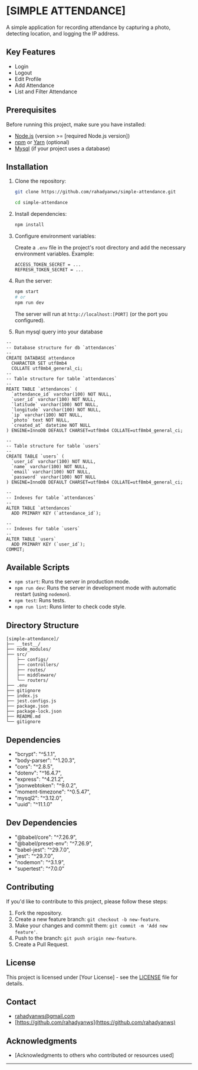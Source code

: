 # [SIMPLE ATTENDANCE]

A simple application for recording attendance by capturing a photo, detecting location, and logging the IP address. 

## Key Features

* Login
* Logout
* Edit Profile
* Add Attendance
* List and Filter Attendance


## Prerequisites

Before running this project, make sure you have installed:

* [Node.js](https://nodejs.org/) (version >= [required Node.js version])
* [npm](https://www.npmjs.com/) or [Yarn](https://yarnpkg.com/) (optional)
* [Mysql](https://mariadb.org/) (if your project uses a database)

## Installation

1.  Clone the repository:

    ```bash
    git clone https://github.com/rahadyanws/simple-attendance.git 
    
    cd simple-attendance
    ```

2.  Install dependencies:

    ```bash
    npm install
    ```

3.  Configure environment variables:

    Create a `.env` file in the project's root directory and add the necessary environment variables. Example:

    ```
    ACCESS_TOKEN_SECRET = ...
    REFRESH_TOKEN_SECRET = ...
    ```

4.  Run the server:

    ```bash
    npm start
    # or
    npm run dev
    ```

    The server will run at `http://localhost:[PORT]` (or the port you configured).

5. Run mysql query into your database
```
--
-- Database structure for db `attendances`
--
CREATE DATABASE attendance
  CHARACTER SET utf8mb4
  COLLATE utf8mb4_general_ci;
--
-- Table structure for table `attendances`
--
REATE TABLE `attendances` (
  `attendance_id` varchar(100) NOT NULL,
  `user_id` varchar(100) NOT NULL,
  `latitude` varchar(100) NOT NULL,
  `longitude` varchar(100) NOT NULL,
  `ip` varchar(100) NOT NULL,
  `photo` text NOT NULL,
  `created_at` datetime NOT NULL
) ENGINE=InnoDB DEFAULT CHARSET=utf8mb4 COLLATE=utf8mb4_general_ci;

--
-- Table structure for table `users`
--
CREATE TABLE `users` (
  `user_id` varchar(100) NOT NULL,
  `name` varchar(100) NOT NULL,
  `email` varchar(100) NOT NULL,
  `password` varchar(100) NOT NULL
) ENGINE=InnoDB DEFAULT CHARSET=utf8mb4 COLLATE=utf8mb4_general_ci;

--
-- Indexes for table `attendances`
--
ALTER TABLE `attendances`
  ADD PRIMARY KEY (`attendance_id`);

--
-- Indexes for table `users`
--
ALTER TABLE `users`
  ADD PRIMARY KEY (`user_id`);
COMMIT;
```

## Available Scripts

* `npm start`: Runs the server in production mode.
* `npm run dev`: Runs the server in development mode with automatic restart (using `nodemon`).
* `npm test`: Runs tests.
* `npm run lint`: Runs linter to check code style.

## Directory Structure
```
[simple-attendance]/
├── __test__/
├── node_modules/
├── src/
│   ├── configs/
│   ├── controllers/
│   ├── routes/
│   ├── middleware/
│   └── routers/
├── .env
├── gitignore
├── index.js
├── jest.configs.js
├── package.json
├── package-lock.json
├── README.md
└── gitignore
```

## Dependencies

* "bcrypt": "^5.1.1",
* "body-parser": "^1.20.3",
* "cors": "^2.8.5",
* "dotenv": "^16.4.7",
* "express": "^4.21.2",
* "jsonwebtoken": "^9.0.2",
* "moment-timezone": "^0.5.47",
* "mysql2": "^3.12.0",
* "uuid": "^11.1.0"

## Dev Dependencies
* "@babel/core": "^7.26.9",
* "@babel/preset-env": "^7.26.9",
* "babel-jest": "^29.7.0",
* "jest": "^29.7.0",
* "nodemon": "^3.1.9",
* "supertest": "^7.0.0"

## Contributing

If you'd like to contribute to this project, please follow these steps:

1.  Fork the repository.
2.  Create a new feature branch: `git checkout -b new-feature`.
3.  Make your changes and commit them: `git commit -m 'Add new feature'`.
4.  Push to the branch: `git push origin new-feature`.
5.  Create a Pull Request.

## License

This project is licensed under [Your License] - see the [LICENSE](LICENSE) file for details.

## Contact

* [rahadyanws@gmail.com](rahadyanws@gmail.com)
* [https://github.com/rahadyanws](https://github.com/rahadyanws)

## Acknowledgments

* [Acknowledgments to others who contributed or resources used]

---